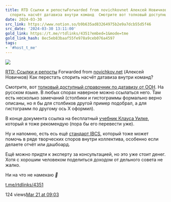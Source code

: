 ```yaml
---
title: RTD Ссылки и репостыForwarded from novichkovnet Алексей НовичковКак перестать
  спорить насчёт датавиза внутри команд  Смотрите вот толковый доступный с
date: 2024-03-30
src_link: https://www.notion.so/b9b635ad83264975b2e9a7dcb55d5f46
src_date: '2024-03-30 13:11:00'
gold_link: https://t.me/rtdlinks/4351?embed=1&mode=tme
gold_link_hash: 8ec5eb83baaf55fe978a9ceb076a4597
tags:
- '#host_t_me'
---
```




[*![](https://cdn4.cdn-telegram.org/file/OSP5eSN1Fh5Og4jH5NBxBc3QAzgqHjg8SyCD5TphYcAL91DciL-FdaFVdCUUE21blsgMX6_Euw6qYj0znJomfWcNm0CID6mfmfmqoMLJ15pqsco68PosPtf7kKP_X3OpDin34tBOFtdPMfbHiS9hOsiLuTZmoSV2ngxItKoATygKQt6QSA5vfY7RMnXgFnJ_mVX31etU3BuiWvWTlO0yCCj-cVm-HtfOrveectudQXBX6Xw-hoCfOC3V110Lp6591VwnJtY5SowUdpFWmm3ZSh2_bGQYm-VxafONrOneFzG28g3dnJRNPqM8J5ajxibmoOo6zvCbUHlrt03-GSAmwg.jpg)*](https://t.me/rtdlinks)



[RTD: Ссылки и репосты](https://t.me/rtdlinks)
Forwarded from [novichkov.net](https://t.me/novichkovnet/4382) (Алексей Новичков)
Как перестать спорить насчёт датавиза внутри команд?  
  
Смотрите, вот [толковый доступный справочник по датавизу от ООН](https://iris.who.int/bitstream/handle/10665/342569/WHO-EURO-2021-1998-41753-58817-rus.pdf). На русском языке. В любых спорах наверное можно ссылаться него. Там есть несколько замечаний (столбики и гистограммы формально верно описаны, но я бы для столбиков другой пример подобрал, а для гистограмм по другому ось Х оформил).   
  
В конце документа ссылка на бесплатный [учебник Клауса Уилке](https://clauswilke.com/dataviz), который я тоже рекомендую (пора бы его перевести уже).  
  
Ну и напомню, есть есь ещё [стандарт IBCS](https://www.ibcs.com/), который тоже может помочь в ряде творческих споров внутри коллектива, особенно если делаете отчёт или дашбоард.  
  
Ещё можно придти к эксперту за консультацией, но это уже стоит денег. Хотя с хорошим человеком поделиться доходом от дельного совета не жалко.  
  
Ни на что не намекаю ***🙂***


[t.me/rtdlinks/4351](https://t.me/rtdlinks/4351)

124 views[Mar 21 at 09:03](https://t.me/rtdlinks/4351)